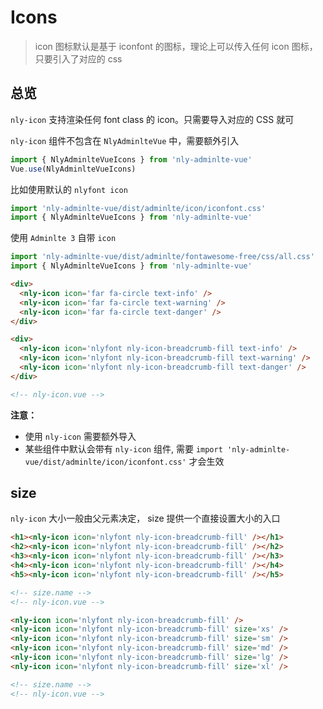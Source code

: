# Icons

> icon 图标默认是基于 iconfont 的图标，理论上可以传入任何 icon 图标，只要引入了对应的 css

## 总览

`nly-icon` 支持渲染任何 font class 的 icon。只需要导入对应的 CSS 就可

`nly-icon` 组件不包含在 `NlyAdminlteVue` 中，需要额外引入

```js
import { NlyAdminlteVueIcons } from 'nly-adminlte-vue'
Vue.use(NlyAdminlteVueIcons)
```

比如使用默认的 `nlyfont icon`

```js
import 'nly-adminlte-vue/dist/adminlte/icon/iconfont.css'
import { NlyAdminlteVueIcons } from 'nly-adminlte-vue'
```

使用 `Adminlte 3` 自带 `icon`

```js
import 'nly-adminlte-vue/dist/adminlte/fontawesome-free/css/all.css'
import { NlyAdminlteVueIcons } from 'nly-adminlte-vue'
```

```HTML
<div>
  <nly-icon icon='far fa-circle text-info' />
  <nly-icon icon='far fa-circle text-warning' />
  <nly-icon icon='far fa-circle text-danger' />
</div>

<div>
  <nly-icon icon='nlyfont nly-icon-breadcrumb-fill text-info' />
  <nly-icon icon='nlyfont nly-icon-breadcrumb-fill text-warning' />
  <nly-icon icon='nlyfont nly-icon-breadcrumb-fill text-danger' />
</div>

<!-- nly-icon.vue -->
```

**注意：**

- 使用 `nly-icon` 需要额外导入
- 某些组件中默认会带有 `nly-icon` 组件, 需要 `import 'nly-adminlte-vue/dist/adminlte/icon/iconfont.css'` 才会生效

## size

`nly-icon` 大小一般由父元素决定， size 提供一个直接设置大小的入口

```HTML
<h1><nly-icon icon='nlyfont nly-icon-breadcrumb-fill' /></h1>
<h2><nly-icon icon='nlyfont nly-icon-breadcrumb-fill' /></h2>
<h3><nly-icon icon='nlyfont nly-icon-breadcrumb-fill' /></h3>
<h4><nly-icon icon='nlyfont nly-icon-breadcrumb-fill' /></h4>
<h5><nly-icon icon='nlyfont nly-icon-breadcrumb-fill' /></h5>

<!-- size.name -->
<!-- nly-icon.vue -->
```

```HTML
<nly-icon icon='nlyfont nly-icon-breadcrumb-fill' />
<nly-icon icon='nlyfont nly-icon-breadcrumb-fill' size='xs' />
<nly-icon icon='nlyfont nly-icon-breadcrumb-fill' size='sm' />
<nly-icon icon='nlyfont nly-icon-breadcrumb-fill' size='md' />
<nly-icon icon='nlyfont nly-icon-breadcrumb-fill' size='lg' />
<nly-icon icon='nlyfont nly-icon-breadcrumb-fill' size='xl' />

<!-- size.name -->
<!-- nly-icon.vue -->
```
